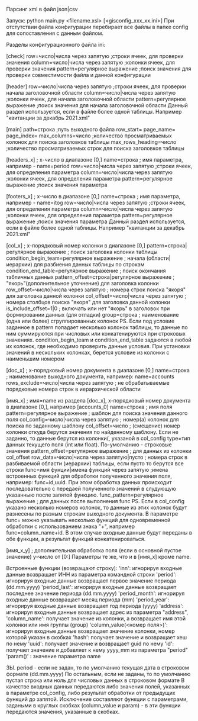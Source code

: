 Парсинг xml в файл json|csv

Запуск:  python main.py <filename.xsl> <inn> [<gisconfig_xxx_xx.ini>]
При отстутствии файла конфигурации перебирает все файлы в папке config
для сопоставления с данным файлом.

Разделы конфигурационного файла ini:

[check]
row=число|числа через запятую   ;строки ячеек, для проверки значения
column=число|числа через запятую    ;колонки ячеек, для проверки значения
pattern=регулярное выражение    ;поиск значения для проверки совместимости файла и данной конфигурации 

[header]
row=число|числа через запятую   ;строки ячеек, для проверки начала заголовочной области
column=число|числа через запятую    ;колонки ячеек, для начала заголовочной области
pattern=регулярное выражение    ;поиск значения для начала заголовочной области
Данный раздел используется, если в файле более одной таблицы. Например "квитанции за декабрь 2021.xml"

[main]
path=строка ;путь выходного файла
row_start=
page_name=
page_index=
max_columns=число  ;количество просматриваемых колонок для поиска заголовков таблицы
max_rows_heading=число  ;количество просматриваемых строк для поиска заголовков таблицы

[headers_x] ; x-число в диапазоне [0,]
name=строка   ; имя параметра, например - name=period
row=число|числа через запятую   ;строки ячеек, для определения параметра
column=число|числа через запятую    ;колонки ячеек, для определения параметра
pattern=регулярное выражение    ;поиск значения параметра 

[footers_x] ; x-число в диапазоне [0,]
name=строка   ; имя параметра, например - name=itog
row=число|числа через запятую   ;строки ячеек, для определения параметра
column=число|числа через запятую    ;колонки ячеек, для определения параметра
pattern=регулярное выражение    ;поиск значения параметра 
Данный раздел используется, если в файле более одной таблицы. Например "квитанции за декабрь 2021.xml"

[col_x] ; x-порядковый номер колонки в диапазоне [0,]
pattern=строка|регулярное выражение   ; поиск заголовка колонки таблицы
condition_begin_team=регулярное выражение   ; начала (области|иерархии) для разбиения данных таблицы по строкам
condition_end_table=регулярное выражение   ; поиск окончания табличных данных
pattern_offset=строка|регулярное выражение   ; "якорь"(дополнительное уточнение) для заголовка колонки 
row_offset=число|числа через запятую   ; номера строк поиска "якоря" для заголовка данной колонки
col_offset=число|числа через запятую   ; номера столбцов поиска "якоря" для заголовка данной колонки
is_include_offset=1|0  ; включать или нет "якорь" в заголовок при формировании данных (для отладки)
group=строка ; наименование (одна или более) сгруппированных колонок
PS. Если под условие заданное в pattern попадает несколько колонок таблицы, то данные по ним суммируются при
числовых или конкатенируются при строковых значениях. condition_begin_team и condition_end_table задаются в
любой их колонок, где необходимо проверить данные условия. При установки значений в нескольких колонках, 
берется условие из колонки с наименьшим номером

[doc_x] ; x-порядковый номер документа в диапазоне [0,]
name=строка   ; наименование выходного документа, например: name=accounts
rows_exclude=число|числа через запятую ; не обрабатываемые порядковые номера строк в иерархической области 

[имя_x] ; имя=name из раздела [doc_x], x-порядковый номер документа в диапазоне [0,], например [accounts_0]
name=строка  ; имя поля
pattern=регулярное выражение  ; шаблон для поиска значения данного поля
col_config=число|числа через запятую   ; номер(а) колонок для поиска по заданному шаблону
col_offset=число ; (смещение) номер колонки откуда берутся значения по найденному шаблону. Если не заданно, то данные берутся из колонки(, указаной в col_config
type=тип данных текущего поля (int или float). По-умолчанию - строковые значения
pattern_offset=регулярное выражение  ; для данных из колонки col_offset
row_data=число|числа через запятую|пусто  ; номера строк в разбиваемой области (иерархии) таблицы, если пусто то берутся все строки
func=имя фунции|имена функций через запятую   ;имена встроенных функций для обработки полученного значения поля, 
например: func=id,uuid. При этом обработка данных происходит последовательно с передаей полученного значений в слудующую
указанныю после запятой функцию.
func_pattern=регулярное выражение  ; для данных после выполнения func
PS. Если в col_config указано несколько номеров колонок, то данные из этих колонок будут разнесены по разным строкам
выходного документа. 
В параметре func= можно указывать несколько функций для одновременной обработки с использованием
знака "+", например func=column_name+id. В этом случае входные данные будут переданы в обе функции, а результат функций конкатенироваться.  


[имя_x_y] ; дополнительная обработка поля (если в основной пустое значение) y-число от [0:]
Параметры те же, что и в [имя_x] кроме name.

Встроенные функции (возвращают строку):
    'inn': игнорируя входные данные возвращает ИНН из параметра командной строки
    'period': игнорируя входные данные возвращает первое значение периода (dd.mm.yyyy)
    'period_last': игнорируя входные данные возвращает последнее значение периода (dd.mm.yyyy)
    'period_month': игнорируя входные данные возвращает месяц периода (mm)
    'period_year': игнорируя входные данные возвращает год периода (yyyy)
    'address': игнорируя входные данные возвращает адрес из параметра "address",
    'column_name': получает значение из колонки, а возвращает имя этой колонки или имя группы (group)
    'column_value(<номер поля>)': игнорируя входные данные возвращает значение колонки, номер которой указан в скобках
    'hash': получает значение и возвращает хеш по нему
    'uuid': получает значение и возвращает guid по нему
    'id': получает значение и добавляет к нему yyyy_mm из параметра "period"
    'param(<name>)' : значение параметра name


ЗЫ. period - если не задан, то по умолчанию текущая дата в строковом формате (dd.mm.yyyy)
По остальным, если не заданы, то по умолчанию пустая строка или ноль для числовых данных в строковом формате
В качестве входных данных передаются либо значения полей, указанных в параметре col_config, либо результат обработки от 
предыдущих функций до запятой. Исключение составляют функции с параметрами, задаными в круглых скобхах (column_value и param) - в эти функции передаются значения, указанные в скобках. 

